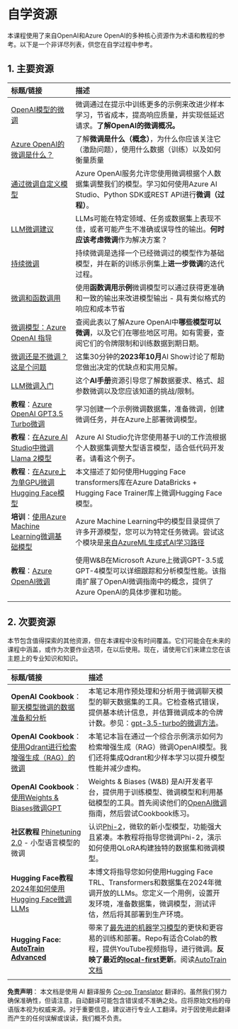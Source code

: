 <!--
CO_OP_TRANSLATOR_METADATA:
{
  "original_hash": "c2f423d1402f71ca3869ec135bb77d16",
  "translation_date": "2025-05-20T08:28:55+00:00",
  "source_file": "18-fine-tuning/RESOURCES.md",
  "language_code": "zh"
}
-->
# 自学资源

本课程使用了来自OpenAI和Azure OpenAI的多种核心资源作为术语和教程的参考。以下是一个非详尽列表，供您在自学过程中参考。

## 1. 主要资源

| 标题/链接                                                                                                                                                                                                                   | 描述                                                                                                                                                                                                                                                                                                                   |
| :--------------------------------------------------------------------------------------------------------------------------------------------------------------------------------------------------------------------------- | :---------------------------------------------------------------------------------------------------------------------------------------------------------------------------------------------------------------------------------------------------------------------------------------------------------------------------- |
| [OpenAI模型的微调](https://platform.openai.com/docs/guides/fine-tuning?WT.mc_id=academic-105485-koreyst)                                                                                                       | 微调通过在提示中训练更多的示例来改进少样本学习，节省成本，提高响应质量，并实现低延迟请求。**了解OpenAI的微调概况。**                                                                                    |
| [Azure OpenAI的微调是什么？](https://learn.microsoft.com/azure/ai-services/openai/concepts/fine-tuning-considerations#what-is-fine-tuning-with-azure-openai?WT.mc_id=academic-105485-koreyst)                   | 了解**微调是什么（概念）**，为什么你应该关注它（激励问题），使用什么数据（训练）以及如何衡量质量                                                                                                                                                                           |
| [通过微调自定义模型](https://learn.microsoft.com/azure/ai-services/openai/how-to/fine-tuning?tabs=turbo%2Cpython&pivots=programming-language-studio#continuous-fine-tuning?WT.mc_id=academic-105485-koreyst) | Azure OpenAI服务允许您使用微调根据个人数据集调整我们的模型。学习如何使用Azure AI Studio、Python SDK或REST API进行**微调（过程）**。                                                                                                                                |
| [LLM微调建议](https://learn.microsoft.com/ai/playbook/technology-guidance/generative-ai/working-with-llms/fine-tuning-recommend?WT.mc_id=academic-105485-koreyst)                                    | LLMs可能在特定领域、任务或数据集上表现不佳，或者可能产生不准确或误导性的输出。**何时应该考虑微调**作为解决方案？                                                                                                                                  |
| [持续微调](https://learn.microsoft.com/azure/ai-services/openai/how-to/fine-tuning?tabs=turbo%2Cpython&pivots=programming-language-studio#continuous-fine-tuning?WT.mc_id=academic-105485-koreyst)             | 持续微调是选择一个已经微调过的模型作为基础模型，并在新的训练示例集上**进一步微调**的迭代过程。                                                                                                                                                     |
| [微调和函数调用](https://learn.microsoft.com/azure/ai-services/openai/how-to/fine-tuning-functions?WT.mc_id=academic-105485-koreyst)                                                                       | 使用**函数调用示例**微调模型可以通过获得更准确和一致的输出来改进模型输出 - 具有类似格式的响应和成本节省                                                                                                                                        |
| [微调模型：Azure OpenAI 指导](https://learn.microsoft.com/azure/ai-services/openai/concepts/models#fine-tuning-models?WT.mc_id=academic-105485-koreyst)                                                        | 查阅此表以了解Azure OpenAI中**哪些模型可以微调**，以及它们在哪些地区可用。如有需要，查阅它们的令牌限制和训练数据到期日期。                                                                                                                            |
| [微调还是不微调？这是个问题](https://learn.microsoft.com/shows/ai-show/to-fine-tune-or-not-fine-tune-that-is-the-question?WT.mc_id=academic-105485-koreyst)                                      | 这集30分钟的**2023年10月**AI Show讨论了帮助您做出决定的优缺点和实用见解。                                                                                                                                                                                        |
| [LLM微调入门](https://learn.microsoft.com/ai/playbook/technology-guidance/generative-ai/working-with-llms/fine-tuning-recommend?WT.mc_id=academic-105485-koreyst)                                             | 这个**AI手册**资源引导您了解数据要求、格式、超参数微调以及您应该知道的挑战/限制。                                                                                                                                                                         |
| **教程**：[Azure OpenAI GPT3.5 Turbo微调](https://learn.microsoft.com/azure/ai-services/openai/tutorials/fine-tune?tabs=python%2Ccommand-line?WT.mc_id=academic-105485-koreyst)                                  | 学习创建一个示例微调数据集，准备微调，创建微调任务，并在Azure上部署微调模型。                                                                                                                                                                                    |
| **教程**：[在Azure AI Studio中微调Llama 2模型](https://learn.microsoft.com/azure/ai-studio/how-to/fine-tune-model-llama?WT.mc_id=academic-105485-koreyst)                                                      | Azure AI Studio允许您使用基于UI的工作流根据个人数据集调整大型语言模型，适合低代码开发者。请看这个例子。                                                                                                                                                               |
| **教程**：[在Azure上为单GPU微调Hugging Face模型](https://learn.microsoft.com/azure/databricks/machine-learning/train-model/huggingface/fine-tune-model?WT.mc_id=academic-105485-koreyst)               | 本文描述了如何使用Hugging Face transformers库在Azure DataBricks + Hugging Face Trainer库上微调Hugging Face模型。                                                                                                                                                |
| **培训**：[使用Azure Machine Learning微调基础模型](https://learn.microsoft.com/training/modules/finetune-foundation-model-with-azure-machine-learning/?WT.mc_id=academic-105485-koreyst)         | Azure Machine Learning中的模型目录提供了许多开源模型，您可以为特定任务微调。尝试这个模块是[来自AzureML生成式AI学习路径](https://learn.microsoft.com/training/paths/work-with-generative-models-azure-machine-learning/?WT.mc_id=academic-105485-koreyst) |
| **教程**：[Azure OpenAI微调](https://docs.wandb.ai/guides/integrations/azure-openai-fine-tuning?WT.mc_id=academic-105485-koreyst)                                                                                | 使用W&B在Microsoft Azure上微调GPT-3.5或GPT-4模型可以详细跟踪和分析模型性能。该指南扩展了OpenAI微调指南中的概念，提供了Azure OpenAI的具体步骤和功能。                                                                         |
|                                                                                                                                                                                                                              |                                                                                                                                                                                                                                                                                                                               |

## 2. 次要资源

本节包含值得探索的其他资源，但在本课程中没有时间覆盖。它们可能会在未来的课程中涵盖，或作为次要作业选项，在以后使用。现在，请使用它们来建立您在该主题上的专业知识和知识。

| 标题/链接                                                                                                                                                                                                            | 描述                                                                                                                                                                                                                                                                                                                                                                                                                                                                                                                 |
| :-------------------------------------------------------------------------------------------------------------------------------------------------------------------------------------------------------------------- | :-------------------------------------------------------------------------------------------------------------------------------------------------------------------------------------------------------------------------------------------------------------------------------------------------------------------------------------------------------------------------------------------------------------------------------------------------------------------------------------------------------------------------- |
| **OpenAI Cookbook**：[聊天模型微调的数据准备和分析](https://cookbook.openai.com/examples/chat_finetuning_data_prep?WT.mc_id=academic-105485-koreyst)                                      | 本笔记本用作预处理和分析用于微调聊天模型的聊天数据集的工具。它检查格式错误，提供基本统计信息，并估算微调成本的令牌计数。参见：[gpt-3.5-turbo的微调方法](https://platform.openai.com/docs/guides/fine-tuning?WT.mc_id=academic-105485-koreyst)。                                                                                                                                                                   |
| **OpenAI Cookbook**：[使用Qdrant进行检索增强生成（RAG）的微调](https://cookbook.openai.com/examples/fine-tuned_qa/ft_retrieval_augmented_generation_qdrant?WT.mc_id=academic-105485-koreyst) | 本笔记本旨在通过一个综合示例演示如何为检索增强生成（RAG）微调OpenAI模型。我们还将集成Qdrant和少样本学习以提升模型性能并减少虚构。                                                                                                                                                                                                                                                                |
| **OpenAI Cookbook**：[使用Weights & Biases微调GPT](https://cookbook.openai.com/examples/third_party/gpt_finetuning_with_wandb?WT.mc_id=academic-105485-koreyst)                                             | Weights & Biases (W&B) 是AI开发者平台，提供用于训练模型、微调模型和利用基础模型的工具。首先阅读他们的[OpenAI微调](https://docs.wandb.ai/guides/integrations/openai-fine-tuning/?WT.mc_id=academic-105485-koreyst)指南，然后尝试Cookbook练习。                                                                                                                                                                                                                  |
| **社区教程** [Phinetuning 2.0](https://huggingface.co/blog/g-ronimo/phinetuning?WT.mc_id=academic-105485-koreyst) - 小型语言模型的微调                                                   | 认识[Phi-2](https://www.microsoft.com/research/blog/phi-2-the-surprising-power-of-small-language-models/?WT.mc_id=academic-105485-koreyst)，微软的新小型模型，功能强大且紧凑。本教程将指导您微调Phi-2，演示如何使用QLoRA构建独特的数据集和微调模型。                                                                                                                                                                       |
| **Hugging Face教程** [2024年如何使用Hugging Face微调LLMs](https://www.philschmid.de/fine-tune-llms-in-2024-with-trl?WT.mc_id=academic-105485-koreyst)                                               | 本博文将指导您如何使用Hugging Face TRL、Transformers和数据集在2024年微调开放的LLMs。您定义一个用例，设置开发环境，准备数据集，微调模型，测试评估，然后将其部署到生产环境。                                                                                                                                                                                                                                                                |
| **Hugging Face: [AutoTrain Advanced](https://github.com/huggingface/autotrain-advanced?WT.mc_id=academic-105485-koreyst)**                                                                                            | 带来了[最先进的机器学习模型](https://twitter.com/abhi1thakur/status/1755167674894557291?WT.mc_id=academic-105485-koreyst)的更快和更容易的训练和部署。Repo有适合Colab的教程，提供YouTube视频指导，进行微调。**反映了最近的[local-first](https://twitter.com/abhi1thakur/status/1750828141805777057?WT.mc_id=academic-105485-koreyst)更新**。阅读[AutoTrain文档](https://huggingface.co/autotrain?WT.mc_id=academic-105485-koreyst) |
|                                                                                                                                                                                                                       |                                                                                                                                                                                                                                                                                                                                                                                                                                                                                                                             |

**免责声明**：
本文档是使用 AI 翻译服务 [Co-op Translator](https://github.com/Azure/co-op-translator) 翻译的。虽然我们努力确保准确性，但请注意，自动翻译可能包含错误或不准确之处。应将原始文档的母语版本视为权威来源。对于重要信息，建议进行专业人工翻译。对于因使用此翻译而产生的任何误解或误读，我们概不负责。